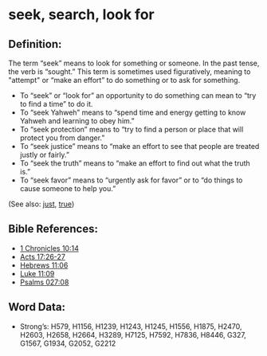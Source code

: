 # seek, search, look for

## Definition:

The term “seek” means to look for something or someone. In the past tense, the verb is “sought.” This term is sometimes used figuratively, meaning to "attempt" or “make an effort” to do something or to ask for something.

* To “seek” or “look for” an opportunity to do something can mean  to “try to find a time” to do it.
* To “seek Yahweh” means to “spend time and energy getting to know Yahweh and learning to obey him.”
* To “seek protection” means to “try to find a person or place that will protect you from danger.”
* To “seek justice” means to “make an effort to see that people are treated justly or fairly.”
* To “seek the truth” means to “make an effort to find out what the truth is.”
* To “seek favor” means to “urgently ask for favor” or to “do things to cause someone to help you.”

(See also: [just](../kt/justice.md), [true](../kt/true.md))

## Bible References:

* [1 Chronicles 10:14](rc://en/tn/help/1ch/10/14)
* [Acts 17:26-27](rc://en/tn/help/act/17/26)
* [Hebrews 11:06](rc://en/tn/help/heb/11/06)
* [Luke 11:09](rc://en/tn/help/luk/11/09)
* [Psalms 027:08](rc://en/tn/help/psa/027/08)

## Word Data:

* Strong’s: H579, H1156, H1239, H1243, H1245, H1556, H1875, H2470, H2603, H2658, H2664, H3289, H7125, H7592, H7836, H8446, G327, G1567, G1934, G2052, G2212
